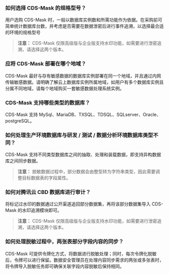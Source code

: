 ### 如何选择 CDS-Mask 的规格型号？
用户选购 CDS-Mask 时，一般以数据库实例数和所需功能作为依据。在采购前可简单统计数据库台数，并考虑是否需要在数据泄密后进行事件追溯，以选择最合适的环境的规格型号
>**注意：**
>CDS-Mask 仅限高级版与企业版支持水印功能，如需要进行泄密追溯，请选择这两个版本。

### 应将 CDS-Mask 部署在哪个地域？
CDS-Mask 最好与存有敏感数据的数据库实例部署在同一个地域，并且通过内网传输敏感数据。请明确了解云上数据库实例所属地域，如用户有多个数据库实例且分属不同地域，请每个地域购买一套敏感数据处理系统实例。

### CDS-Mask 支持哪些类型的数据库？
CDS-Mask 支持 MySql、MariaDB、TXSQL、TDSQL、SQLserver、Oracle、postgreSQL。

### 如何处理生产环境数据库与研发 / 测试 / 数据分析环境数据库类型不同？
CDS-Mask 支持不同类型数据库之间的抽取、处理和装载数据，即支持异构数据库之间同步数据。
>**注意：**
>脱敏数据过程中，部分数据会由整型转为字符串类型，因此需要调整目标数据表的字段属性。

### 如何对腾讯云 CBD 数据库进行审计？
将标记过水印的数据通过公开渠道追回部分数据集，再将该部分数据集导入 CDS-Mask 的水印追溯模块即可。
>**注意：**
>CDS-Mask 仅限高级版与企业版支持水印功能，如需要进行泄密追溯，请选择这两个版本。


### 如何处理脱敏过程中，两张表部分字段内容的同步？
CDS-Mask 可提供令牌化方式，将数据进行脱敏处理；同时，每次令牌化脱敏后，令牌可以进行保留。数据安全管理员在处理内容同步需求的两张或多张表时，将令牌导入脱敏任务即可确保关联字段内容脱敏后保持相同。

